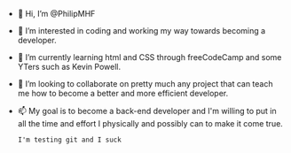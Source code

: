 - 👋 Hi, I’m @PhilipMHF
- 👀 I’m interested in coding and working my way towards becoming a developer.
- 🌱 I’m currently learning html and CSS through freeCodeCamp and some YTers such as Kevin Powell.
- 💞️ I’m looking to collaborate on pretty much any project that can teach me how to become a better and more efficient developer.
- 📫 My goal is to become a back-end developer and I'm willing to put in all the time and effort I physically and possibly can to make it come true.

      I'm testing git and I suck

  <!---
  PhilipMHF/PhilipMHF is a ✨ special ✨ repository because its `README.md` (this file) appears on your GitHub profile.
  You can click the Preview link to take a look at your changes.
  --->
